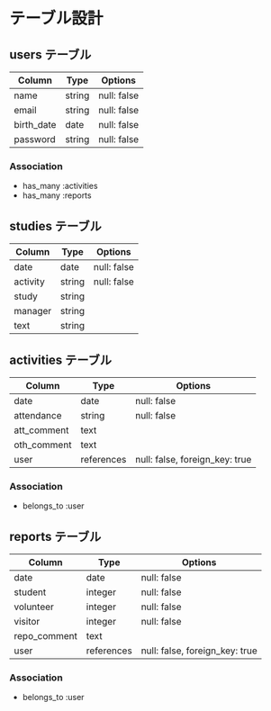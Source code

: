 # テーブル設計

## users テーブル

| Column       | Type       | Options     |
| ------------ | ---------- | ----------- |
| name         | string     | null: false |
| email        | string     | null: false |
| birth_date   | date       | null: false |
| password     | string     | null: false |

### Association

- has_many :activities
- has_many :reports

## studies テーブル

| Column       | Type       | Options     |
| ------------ | ---------- | ----------- |
| date         | date       | null: false |
| activity     | string     | null: false |
| study        | string     |             |
| manager      | string     |             |
| text         | string     |             |

## activities テーブル

| Column       | Type       | Options                        |
| ------------ | ---------- | ------------------------------ |
| date         | date       | null: false                    |
| attendance   | string     | null: false                    |
| att_comment  | text       |                                |
| oth_comment  | text       |                                |
| user         | references | null: false, foreign_key: true |

### Association

- belongs_to :user

## reports テーブル

| Column       | Type       | Options                        |
| ------------ | ---------- | ------------------------------ |
| date         | date       | null: false                    |
| student      | integer    | null: false                    |
| volunteer    | integer    | null: false                    |
| visitor      | integer    | null: false                    |
| repo_comment | text       |                                |
| user         | references | null: false, foreign_key: true |

### Association

- belongs_to :user